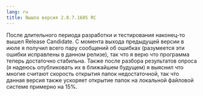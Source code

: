 ```yaml
---
lang: ru
title: Вышла версия 2.8.7.1685 RC
---
```

После длительного периода разработки и тестирования наконец-то вышел Release Candidate. С момента выхода предыдущей версии в июле я получил всего пару сообщений об ошибках (разумеется эти ошибки исправлены в данном релизе), так что я верю что программа теперь достаточно стабильна. Также после разбора результатов опроса (я надеюсь опубликовать их в ближайшем будущем) я выяснил что многие считают скорость открытия папок недостаточной, так что данная версия также ускоряет открытие папок на локальной файловой системе примерно на 15%.

